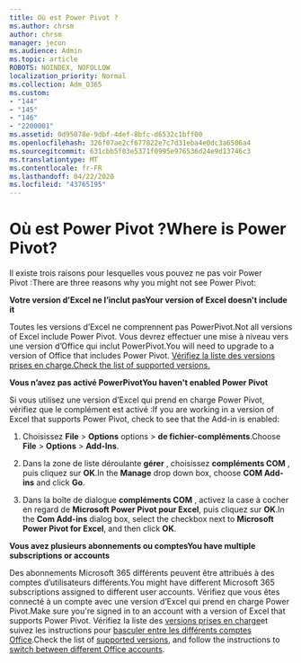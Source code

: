 ```yaml
---
title: Où est Power Pivot ?
ms.author: chrsm
author: chrsm
manager: jecon
ms.audience: Admin
ms.topic: article
ROBOTS: NOINDEX, NOFOLLOW
localization_priority: Normal
ms.collection: Adm_O365
ms.custom:
- "144"
- "145"
- "146"
- "2200001"
ms.assetid: 0d95078e-9dbf-4def-8bfc-d6532c1bff00
ms.openlocfilehash: 326f07ae2cf677822e7c7d31eba4e0dc3a6506a4
ms.sourcegitcommit: 631cbb5f03e5371f0995e976536d24e9d13746c3
ms.translationtype: MT
ms.contentlocale: fr-FR
ms.lasthandoff: 04/22/2020
ms.locfileid: "43765195"
---
```

# <a name="where-is-power-pivot"></a><span data-ttu-id="4309d-102">Où est Power Pivot ?</span><span class="sxs-lookup"><span data-stu-id="4309d-102">Where is Power Pivot?</span></span>

<span data-ttu-id="4309d-103">Il existe trois raisons pour lesquelles vous pouvez ne pas voir Power Pivot :</span><span class="sxs-lookup"><span data-stu-id="4309d-103">There are three reasons why you might not see Power Pivot:</span></span>
  
<span data-ttu-id="4309d-104">**Votre version d’Excel ne l’inclut pas**</span><span class="sxs-lookup"><span data-stu-id="4309d-104">**Your version of Excel doesn't include it**</span></span>
  
<span data-ttu-id="4309d-105">Toutes les versions d’Excel ne comprennent pas PowerPivot.</span><span class="sxs-lookup"><span data-stu-id="4309d-105">Not all versions of Excel include Power Pivot.</span></span> <span data-ttu-id="4309d-106">Vous devrez effectuer une mise à niveau vers une version d’Office qui inclut PowerPivot.</span><span class="sxs-lookup"><span data-stu-id="4309d-106">You will need to upgrade to a version of Office that includes Power Pivot.</span></span> [<span data-ttu-id="4309d-107">Vérifiez la liste des versions prises en charge.</span><span class="sxs-lookup"><span data-stu-id="4309d-107">Check the list of supported versions.</span></span>](https://support.office.com/article/aa64e217-4b6e-410b-8337-20b87e1c2a4b.aspx)
  
<span data-ttu-id="4309d-108">**Vous n’avez pas activé PowerPivot**</span><span class="sxs-lookup"><span data-stu-id="4309d-108">**You haven't enabled Power Pivot**</span></span>
  
<span data-ttu-id="4309d-109">Si vous utilisez une version d’Excel qui prend en charge Power Pivot, vérifiez que le complément est activé :</span><span class="sxs-lookup"><span data-stu-id="4309d-109">If you are working in a version of Excel that supports Power Pivot, check to see that the Add-in is enabled:</span></span>
  
1. <span data-ttu-id="4309d-110">Choisissez **File** \> **Options** options \> **de fichier-compléments**.</span><span class="sxs-lookup"><span data-stu-id="4309d-110">Choose **File** \> **Options** \> **Add-Ins**.</span></span>

2. <span data-ttu-id="4309d-111">Dans la zone de liste déroulante **gérer** , choisissez **compléments COM** , puis cliquez sur **OK**.</span><span class="sxs-lookup"><span data-stu-id="4309d-111">In the **Manage** drop down box, choose **COM Add-ins** and click **Go**.</span></span>

3. <span data-ttu-id="4309d-112">Dans la boîte de dialogue **compléments COM** , activez la case à cocher en regard de **Microsoft Power Pivot pour Excel**, puis cliquez sur **OK**.</span><span class="sxs-lookup"><span data-stu-id="4309d-112">In the **Com Add-ins** dialog box, select the checkbox next to **Microsoft Power Pivot for Excel**, and then click **OK**.</span></span>

<span data-ttu-id="4309d-113">**Vous avez plusieurs abonnements ou comptes**</span><span class="sxs-lookup"><span data-stu-id="4309d-113">**You have multiple subscriptions or accounts**</span></span>
  
<span data-ttu-id="4309d-114">Des abonnements Microsoft 365 différents peuvent être attribués à des comptes d’utilisateurs différents.</span><span class="sxs-lookup"><span data-stu-id="4309d-114">You might have different Microsoft 365 subscriptions assigned to different user accounts.</span></span> <span data-ttu-id="4309d-115">Vérifiez que vous êtes connecté à un compte avec une version d’Excel qui prend en charge Power Pivot.</span><span class="sxs-lookup"><span data-stu-id="4309d-115">Make sure you're signed in to an account with a version of Excel that supports Power Pivot.</span></span> <span data-ttu-id="4309d-116">Vérifiez la liste des [versions prises en charge](https://support.office.com/article/aa64e217-4b6e-410b-8337-20b87e1c2a4b.aspx)et suivez les instructions pour [basculer entre les différents comptes Office](https://support.office.com/article/b9582171-fd1f-4284-9846-bdd72bb28426.aspx#BKMK_WebSwitchAccounts).</span><span class="sxs-lookup"><span data-stu-id="4309d-116">Check the list of [supported versions](https://support.office.com/article/aa64e217-4b6e-410b-8337-20b87e1c2a4b.aspx), and follow the instructions to [switch between different Office accounts](https://support.office.com/article/b9582171-fd1f-4284-9846-bdd72bb28426.aspx#BKMK_WebSwitchAccounts).</span></span>
